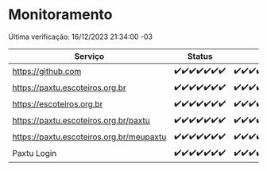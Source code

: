# Monitoramento

Última verificação: 16/12/2023 21:34:00 -03

|Serviço|Status|Últimas 24h|
|---|---|---|
|https://github.com|<span title="2023-12-10: OK=24">✔️</span><span title="2023-12-11: OK=24">✔️</span><span title="2023-12-12: OK=24">✔️</span><span title="2023-12-13: OK=24">✔️</span><span title="2023-12-14: OK=24">✔️</span><span title="2023-12-15: OK=24">✔️</span><span title="2023-12-16: OK=1">✔️</span>|<span title="15/12/2023 22:44:00 -03 : 200">✔️</span><span title="15/12/2023 23:18:00 -03 : 200">✔️</span><span title="16/12/2023 00:06:00 -03 : 200">✔️</span><span title="16/12/2023 01:07:00 -03 : 200">✔️</span><span title="16/12/2023 02:05:00 -03 : 200">✔️</span><span title="16/12/2023 03:07:00 -03 : 200">✔️</span><span title="16/12/2023 04:04:00 -03 : 200">✔️</span><span title="16/12/2023 05:07:00 -03 : 200">✔️</span><span title="16/12/2023 06:04:00 -03 : 200">✔️</span><span title="16/12/2023 07:05:00 -03 : 200">✔️</span><span title="16/12/2023 08:02:00 -03 : 200">✔️</span><span title="16/12/2023 09:10:00 -03 : 200">✔️</span><span title="16/12/2023 10:06:00 -03 : 200">✔️</span><span title="16/12/2023 11:06:00 -03 : 200">✔️</span><span title="16/12/2023 12:04:00 -03 : 200">✔️</span><span title="16/12/2023 13:07:00 -03 : 200">✔️</span><span title="16/12/2023 14:03:00 -03 : 200">✔️</span><span title="16/12/2023 15:07:00 -03 : 200">✔️</span><span title="16/12/2023 16:02:00 -03 : 200">✔️</span><span title="16/12/2023 17:06:00 -03 : 200">✔️</span><span title="16/12/2023 18:03:00 -03 : 200">✔️</span><span title="16/12/2023 19:04:00 -03 : 200">✔️</span><span title="16/12/2023 20:05:00 -03 : 200">✔️</span><span title="16/12/2023 21:34:00 -03 : 200">✔️</span>|
|https://paxtu.escoteiros.org.br|<span title="2023-12-10: OK=24">✔️</span><span title="2023-12-11: OK=24">✔️</span><span title="2023-12-12: OK=24">✔️</span><span title="2023-12-13: OK=24">✔️</span><span title="2023-12-14: OK=24">✔️</span><span title="2023-12-15: OK=24">✔️</span><span title="2023-12-16: OK=1">✔️</span>|<span title="15/12/2023 22:44:00 -03 : 200">✔️</span><span title="15/12/2023 23:18:00 -03 : 200">✔️</span><span title="16/12/2023 00:06:00 -03 : 200">✔️</span><span title="16/12/2023 01:07:00 -03 : 200">✔️</span><span title="16/12/2023 02:05:00 -03 : 200">✔️</span><span title="16/12/2023 03:07:00 -03 : 200">✔️</span><span title="16/12/2023 04:04:00 -03 : 200">✔️</span><span title="16/12/2023 05:07:00 -03 : 200">✔️</span><span title="16/12/2023 06:04:00 -03 : 200">✔️</span><span title="16/12/2023 07:05:00 -03 : 200">✔️</span><span title="16/12/2023 08:02:00 -03 : 200">✔️</span><span title="16/12/2023 09:10:00 -03 : 200">✔️</span><span title="16/12/2023 10:06:00 -03 : 200">✔️</span><span title="16/12/2023 11:06:00 -03 : 200">✔️</span><span title="16/12/2023 12:04:00 -03 : 200">✔️</span><span title="16/12/2023 13:07:00 -03 : 200">✔️</span><span title="16/12/2023 14:03:00 -03 : 200">✔️</span><span title="16/12/2023 15:07:00 -03 : 200">✔️</span><span title="16/12/2023 16:02:00 -03 : 200">✔️</span><span title="16/12/2023 17:06:00 -03 : 200">✔️</span><span title="16/12/2023 18:03:00 -03 : 200">✔️</span><span title="16/12/2023 19:04:00 -03 : 200">✔️</span><span title="16/12/2023 20:05:00 -03 : 200">✔️</span><span title="16/12/2023 21:34:00 -03 : 200">✔️</span>|
|https://escoteiros.org.br|<span title="2023-12-10: OK=24">✔️</span><span title="2023-12-11: OK=24">✔️</span><span title="2023-12-12: OK=24">✔️</span><span title="2023-12-13: OK=24">✔️</span><span title="2023-12-14: OK=24">✔️</span><span title="2023-12-15: OK=24">✔️</span><span title="2023-12-16: OK=1">✔️</span>|<span title="15/12/2023 22:44:00 -03 : 200">✔️</span><span title="15/12/2023 23:18:00 -03 : 200">✔️</span><span title="16/12/2023 00:06:00 -03 : 200">✔️</span><span title="16/12/2023 01:07:00 -03 : 200">✔️</span><span title="16/12/2023 02:05:00 -03 : 200">✔️</span><span title="16/12/2023 03:07:00 -03 : 200">✔️</span><span title="16/12/2023 04:04:00 -03 : 200">✔️</span><span title="16/12/2023 05:07:00 -03 : 200">✔️</span><span title="16/12/2023 06:04:00 -03 : 200">✔️</span><span title="16/12/2023 07:05:00 -03 : 200">✔️</span><span title="16/12/2023 08:02:00 -03 : 200">✔️</span><span title="16/12/2023 09:10:00 -03 : 200">✔️</span><span title="16/12/2023 10:06:00 -03 : 200">✔️</span><span title="16/12/2023 11:06:00 -03 : 200">✔️</span><span title="16/12/2023 12:04:00 -03 : 200">✔️</span><span title="16/12/2023 13:07:00 -03 : 200">✔️</span><span title="16/12/2023 14:03:00 -03 : 200">✔️</span><span title="16/12/2023 15:07:00 -03 : 200">✔️</span><span title="16/12/2023 16:02:00 -03 : 200">✔️</span><span title="16/12/2023 17:06:00 -03 : 200">✔️</span><span title="16/12/2023 18:03:00 -03 : 200">✔️</span><span title="16/12/2023 19:04:00 -03 : 200">✔️</span><span title="16/12/2023 20:05:00 -03 : 200">✔️</span><span title="16/12/2023 21:34:00 -03 : 200">✔️</span>|
|https://paxtu.escoteiros.org.br/paxtu|<span title="2023-12-10: OK=24">✔️</span><span title="2023-12-11: OK=24">✔️</span><span title="2023-12-12: OK=24">✔️</span><span title="2023-12-13: OK=24">✔️</span><span title="2023-12-14: OK=24">✔️</span><span title="2023-12-15: OK=24">✔️</span><span title="2023-12-16: OK=1">✔️</span>|<span title="15/12/2023 22:44:00 -03 : 200">✔️</span><span title="15/12/2023 23:18:00 -03 : 200">✔️</span><span title="16/12/2023 00:06:00 -03 : 200">✔️</span><span title="16/12/2023 01:07:00 -03 : 200">✔️</span><span title="16/12/2023 02:05:00 -03 : 200">✔️</span><span title="16/12/2023 03:07:00 -03 : 200">✔️</span><span title="16/12/2023 04:04:00 -03 : 200">✔️</span><span title="16/12/2023 05:07:00 -03 : 200">✔️</span><span title="16/12/2023 06:04:00 -03 : 200">✔️</span><span title="16/12/2023 07:05:00 -03 : 200">✔️</span><span title="16/12/2023 08:02:00 -03 : 200">✔️</span><span title="16/12/2023 09:10:00 -03 : 200">✔️</span><span title="16/12/2023 10:06:00 -03 : 200">✔️</span><span title="16/12/2023 11:06:00 -03 : 200">✔️</span><span title="16/12/2023 12:04:00 -03 : 200">✔️</span><span title="16/12/2023 13:07:00 -03 : 200">✔️</span><span title="16/12/2023 14:03:00 -03 : 200">✔️</span><span title="16/12/2023 15:07:00 -03 : 200">✔️</span><span title="16/12/2023 16:02:00 -03 : 200">✔️</span><span title="16/12/2023 17:06:00 -03 : 200">✔️</span><span title="16/12/2023 18:03:00 -03 : 200">✔️</span><span title="16/12/2023 19:04:00 -03 : 200">✔️</span><span title="16/12/2023 20:05:00 -03 : 200">✔️</span><span title="16/12/2023 21:34:00 -03 : 200">✔️</span>|
|https://paxtu.escoteiros.org.br/meupaxtu|<span title="2023-12-10: OK=24">✔️</span><span title="2023-12-11: OK=24">✔️</span><span title="2023-12-12: OK=24">✔️</span><span title="2023-12-13: OK=24">✔️</span><span title="2023-12-14: OK=24">✔️</span><span title="2023-12-15: OK=24">✔️</span><span title="2023-12-16: OK=1">✔️</span>|<span title="15/12/2023 22:44:00 -03 : 200">✔️</span><span title="15/12/2023 23:18:00 -03 : 200">✔️</span><span title="16/12/2023 00:06:00 -03 : 200">✔️</span><span title="16/12/2023 01:07:00 -03 : 200">✔️</span><span title="16/12/2023 02:05:00 -03 : 200">✔️</span><span title="16/12/2023 03:07:00 -03 : 200">✔️</span><span title="16/12/2023 04:04:00 -03 : 200">✔️</span><span title="16/12/2023 05:07:00 -03 : 200">✔️</span><span title="16/12/2023 06:04:00 -03 : 200">✔️</span><span title="16/12/2023 07:05:00 -03 : 200">✔️</span><span title="16/12/2023 08:02:00 -03 : 200">✔️</span><span title="16/12/2023 09:10:00 -03 : 200">✔️</span><span title="16/12/2023 10:06:00 -03 : 200">✔️</span><span title="16/12/2023 11:06:00 -03 : 200">✔️</span><span title="16/12/2023 12:04:00 -03 : 200">✔️</span><span title="16/12/2023 13:07:00 -03 : 200">✔️</span><span title="16/12/2023 14:03:00 -03 : 200">✔️</span><span title="16/12/2023 15:07:00 -03 : 200">✔️</span><span title="16/12/2023 16:02:00 -03 : 200">✔️</span><span title="16/12/2023 17:06:00 -03 : 200">✔️</span><span title="16/12/2023 18:03:00 -03 : 200">✔️</span><span title="16/12/2023 19:04:00 -03 : 200">✔️</span><span title="16/12/2023 20:05:00 -03 : 200">✔️</span><span title="16/12/2023 21:34:00 -03 : 200">✔️</span>|
|Paxtu Login|<span title="2023-12-10: OK=24">✔️</span><span title="2023-12-11: OK=24">✔️</span><span title="2023-12-12: OK=24">✔️</span><span title="2023-12-13: OK=24">✔️</span><span title="2023-12-14: OK=24">✔️</span><span title="2023-12-15: OK=24">✔️</span><span title="2023-12-16: OK=1">✔️</span>|<span title="15/12/2023 22:44:00 -03 : 200">✔️</span><span title="15/12/2023 23:18:00 -03 : 200">✔️</span><span title="16/12/2023 00:06:00 -03 : 200">✔️</span><span title="16/12/2023 01:07:00 -03 : 200">✔️</span><span title="16/12/2023 02:05:00 -03 : 200">✔️</span><span title="16/12/2023 03:07:00 -03 : 200">✔️</span><span title="16/12/2023 04:04:00 -03 : 200">✔️</span><span title="16/12/2023 05:07:00 -03 : 200">✔️</span><span title="16/12/2023 06:04:00 -03 : 200">✔️</span><span title="16/12/2023 07:05:00 -03 : 200">✔️</span><span title="16/12/2023 08:02:00 -03 : 200">✔️</span><span title="16/12/2023 09:10:00 -03 : 200">✔️</span><span title="16/12/2023 10:06:00 -03 : 200">✔️</span><span title="16/12/2023 11:06:00 -03 : 200">✔️</span><span title="16/12/2023 12:04:00 -03 : 200">✔️</span><span title="16/12/2023 13:07:00 -03 : 200">✔️</span><span title="16/12/2023 14:03:00 -03 : 200">✔️</span><span title="16/12/2023 15:07:00 -03 : 200">✔️</span><span title="16/12/2023 16:03:00 -03 : 200">✔️</span><span title="16/12/2023 17:06:00 -03 : 200">✔️</span><span title="16/12/2023 18:03:00 -03 : 200">✔️</span><span title="16/12/2023 19:04:00 -03 : 200">✔️</span><span title="16/12/2023 20:05:00 -03 : 200">✔️</span><span title="16/12/2023 21:34:00 -03 : 200">✔️</span>|
